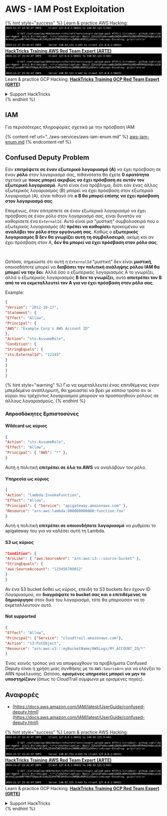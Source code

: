 # AWS - IAM Post Exploitation

{% hint style="success" %}
Learn & practice AWS Hacking:<img src="../../../.gitbook/assets/image (1).png" alt="" data-size="line">[**HackTricks Training AWS Red Team Expert (ARTE)**](https://training.hacktricks.xyz/courses/arte)<img src="../../../.gitbook/assets/image (1).png" alt="" data-size="line">\
Learn & practice GCP Hacking: <img src="../../../.gitbook/assets/image (2).png" alt="" data-size="line">[**HackTricks Training GCP Red Team Expert (GRTE)**<img src="../../../.gitbook/assets/image (2).png" alt="" data-size="line">](https://training.hacktricks.xyz/courses/grte)

<details>

<summary>Support HackTricks</summary>

* Check the [**subscription plans**](https://github.com/sponsors/carlospolop)!
* **Join the** 💬 [**Discord group**](https://discord.gg/hRep4RUj7f) or the [**telegram group**](https://t.me/peass) or **follow** us on **Twitter** 🐦 [**@hacktricks\_live**](https://twitter.com/hacktricks\_live)**.**
* **Share hacking tricks by submitting PRs to the** [**HackTricks**](https://github.com/carlospolop/hacktricks) and [**HackTricks Cloud**](https://github.com/carlospolop/hacktricks-cloud) github repos.

</details>
{% endhint %}

## IAM

Για περισσότερες πληροφορίες σχετικά με την πρόσβαση IAM:

{% content-ref url="../aws-services/aws-iam-enum.md" %}
[aws-iam-enum.md](../aws-services/aws-iam-enum.md)
{% endcontent-ref %}

## Confused Deputy Problem

Εάν **επιτρέψετε σε έναν εξωτερικό λογαριασμό (A)** να έχει πρόσβαση σε έναν **ρόλο** στον λογαριασμό σας, πιθανότατα θα έχετε **0 ορατότητα** σχετικά με **ποιος μπορεί ακριβώς να έχει πρόσβαση σε αυτόν τον εξωτερικό λογαριασμό**. Αυτό είναι ένα πρόβλημα, διότι εάν ένας άλλος εξωτερικός λογαριασμός (B) μπορεί να έχει πρόσβαση στον εξωτερικό λογαριασμό (A), είναι πιθανό ότι **ο B θα μπορεί επίσης να έχει πρόσβαση στον λογαριασμό σας**.

Επομένως, όταν επιτρέπετε σε έναν εξωτερικό λογαριασμό να έχει πρόσβαση σε έναν ρόλο στον λογαριασμό σας, είναι δυνατόν να καθορίσετε ένα `ExternalId`. Αυτό είναι μια "μυστική" συμβολοσειρά που ο εξωτερικός λογαριασμός (A) **πρέπει να καθορίσει** προκειμένου να **αναλάβει τον ρόλο στην οργάνωσή σας**. Καθώς ο **εξωτερικός λογαριασμός B δεν θα γνωρίζει αυτή τη συμβολοσειρά**, ακόμη και αν έχει πρόσβαση στον A, **δεν θα μπορεί να έχει πρόσβαση στον ρόλο σας**.

<figure><img src="../../../.gitbook/assets/image (95).png" alt=""><figcaption></figcaption></figure>

Ωστόσο, σημειώστε ότι αυτή η `ExternalId` "μυστική" δεν είναι **μυστική**, οποιοσδήποτε μπορεί να **διαβάσει την πολιτική ανάληψης ρόλου IAM θα μπορεί να την δει**. Αλλά όσο ο εξωτερικός λογαριασμός A το γνωρίζει, αλλά ο εξωτερικός λογαριασμός **B δεν το γνωρίζει**, αυτό **αποτρέπει τον B από το να εκμεταλλευτεί τον A για να έχει πρόσβαση στον ρόλο σας**.

Example:
```json
{
"Version": "2012-10-17",
"Statement": {
"Effect": "Allow",
"Principal": {
"AWS": "Example Corp's AWS Account ID"
},
"Action": "sts:AssumeRole",
"Condition": {
"StringEquals": {
"sts:ExternalId": "12345"
}
}
}
}
```
{% hint style="warning" %}
Για να εκμεταλλευτεί ένας επιτιθέμενος έναν μπερδεμένο αναπληρωτή, θα χρειαστεί να βρει με κάποιο τρόπο αν οι κύριοι του τρέχοντος λογαριασμού μπορούν να προσποιηθούν ρόλους σε άλλους λογαριασμούς.
{% endhint %}

### Απροσδόκητες Εμπιστοσύνες

#### Wildcard ως κύριος
```json
{
"Action": "sts:AssumeRole",
"Effect": "Allow",
"Principal": { "AWS": "*" },
}
```
Αυτή η πολιτική **επιτρέπει σε όλα τα AWS** να αναλάβουν τον ρόλο.

#### Υπηρεσία ως κύριος
```json
{
"Action": "lambda:InvokeFunction",
"Effect": "Allow",
"Principal": { "Service": "apigateway.amazonaws.com" },
"Resource": "arn:aws:lambda:000000000000:function:foo"
}
```
Αυτή η πολιτική **επιτρέπει σε οποιονδήποτε λογαριασμό** να ρυθμίσει το apigateway του για να καλέσει αυτή τη Lambda.

#### S3 ως κύριος
```json
"Condition": {
"ArnLike": { "aws:SourceArn": "arn:aws:s3:::source-bucket" },
"StringEquals": {
"aws:SourceAccount": "123456789012"
}
}
```
Αν ένα S3 bucket δοθεί ως κύριος, επειδή τα S3 buckets δεν έχουν ID Λογαριασμού, αν **διαγράψατε το bucket σας και ο επιτιθέμενος το δημιούργησε** στον δικό του λογαριασμό, τότε θα μπορούσαν να το εκμεταλλευτούν αυτό.

#### Not supported
```json
{
"Effect": "Allow",
"Principal": {"Service": "cloudtrail.amazonaws.com"},
"Action": "s3:PutObject",
"Resource": "arn:aws:s3:::myBucketName/AWSLogs/MY_ACCOUNT_ID/*"
}
```
Ένας κοινός τρόπος για να αποφευχθούν τα προβλήματα Confused Deputy είναι η χρήση μιας συνθήκης με το `AWS:SourceArn` για να ελέγξει το ARN προέλευσης. Ωστόσο, **ορισμένες υπηρεσίες μπορεί να μην το υποστηρίζουν** (όπως το CloudTrail σύμφωνα με ορισμένες πηγές).

## Αναφορές

* [https://docs.aws.amazon.com/IAM/latest/UserGuide/confused-deputy.html](https://docs.aws.amazon.com/IAM/latest/UserGuide/confused-deputy.html)

{% hint style="success" %}
Learn & practice AWS Hacking:<img src="../../../.gitbook/assets/image (1).png" alt="" data-size="line">[**HackTricks Training AWS Red Team Expert (ARTE)**](https://training.hacktricks.xyz/courses/arte)<img src="../../../.gitbook/assets/image (1).png" alt="" data-size="line">\
Learn & practice GCP Hacking: <img src="../../../.gitbook/assets/image (2).png" alt="" data-size="line">[**HackTricks Training GCP Red Team Expert (GRTE)**<img src="../../../.gitbook/assets/image (2).png" alt="" data-size="line">](https://training.hacktricks.xyz/courses/grte)

<details>

<summary>Support HackTricks</summary>

* Check the [**subscription plans**](https://github.com/sponsors/carlospolop)!
* **Join the** 💬 [**Discord group**](https://discord.gg/hRep4RUj7f) or the [**telegram group**](https://t.me/peass) or **follow** us on **Twitter** 🐦 [**@hacktricks\_live**](https://twitter.com/hacktricks\_live)**.**
* **Share hacking tricks by submitting PRs to the** [**HackTricks**](https://github.com/carlospolop/hacktricks) and [**HackTricks Cloud**](https://github.com/carlospolop/hacktricks-cloud) github repos.

</details>
{% endhint %}
